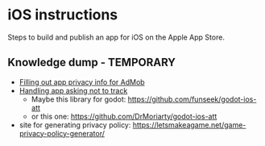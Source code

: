 # iOS instructions

Steps to build and publish an app for iOS on the Apple App Store.

## Knowledge dump - TEMPORARY

- [Filling out app privacy info for AdMob](https://levelup.gitconnected.com/filling-out-the-app-privacy-section-in-app-store-connect-for-admob-users-bca0768ad86e)
- [Handling app asking not to track](https://support.apple.com/en-us/HT212025)
  - Maybe this library for godot: https://github.com/funseek/godot-ios-att
  - or this one: https://github.com/DrMoriarty/godot-ios-att
- site for generating privacy policy: https://letsmakeagame.net/game-privacy-policy-generator/

